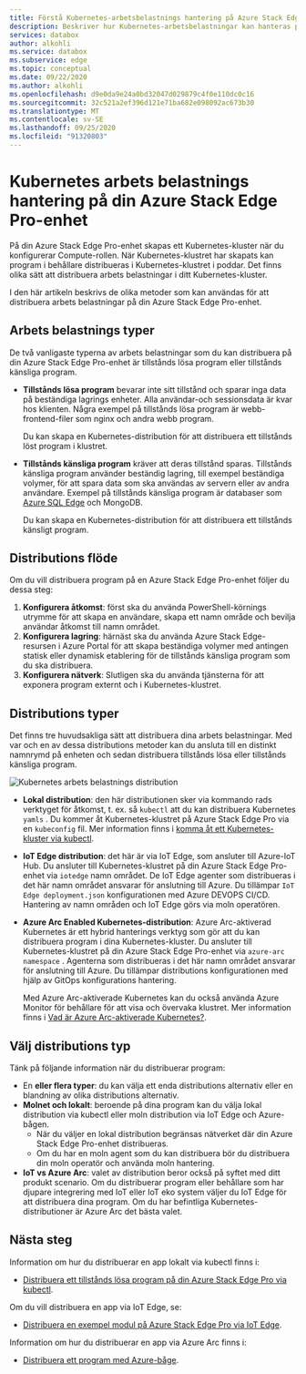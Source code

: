```yaml
---
title: Förstå Kubernetes-arbetsbelastnings hantering på Azure Stack Edge Pro-enhet | Microsoft Docs
description: Beskriver hur Kubernetes-arbetsbelastningar kan hanteras på din Azure Stack Edge Pro-enhet.
services: databox
author: alkohli
ms.service: databox
ms.subservice: edge
ms.topic: conceptual
ms.date: 09/22/2020
ms.author: alkohli
ms.openlocfilehash: d9e0da9e24a0bd32047d029879c4f0e110dc0c16
ms.sourcegitcommit: 32c521a2ef396d121e71ba682e098092ac673b30
ms.translationtype: MT
ms.contentlocale: sv-SE
ms.lasthandoff: 09/25/2020
ms.locfileid: "91320803"
---
```

# <a name="kubernetes-workload-management-on-your-azure-stack-edge-pro-device"></a>Kubernetes arbets belastnings hantering på din Azure Stack Edge Pro-enhet

På din Azure Stack Edge Pro-enhet skapas ett Kubernetes-kluster när du konfigurerar Compute-rollen. När Kubernetes-klustret har skapats kan program i behållare distribueras i Kubernetes-klustret i poddar. Det finns olika sätt att distribuera arbets belastningar i ditt Kubernetes-kluster. 

I den här artikeln beskrivs de olika metoder som kan användas för att distribuera arbets belastningar på din Azure Stack Edge Pro-enhet.

## <a name="workload-types"></a>Arbets belastnings typer

De två vanligaste typerna av arbets belastningar som du kan distribuera på din Azure Stack Edge Pro-enhet är tillstånds lösa program eller tillstånds känsliga program.

- **Tillstånds lösa program** bevarar inte sitt tillstånd och sparar inga data på beständiga lagrings enheter. Alla användar-och sessionsdata är kvar hos klienten. Några exempel på tillstånds lösa program är webb-frontend-filer som nginx och andra webb program.

    Du kan skapa en Kubernetes-distribution för att distribuera ett tillstånds löst program i klustret. 

- **Tillstånds känsliga program** kräver att deras tillstånd sparas. Tillstånds känsliga program använder beständig lagring, till exempel beständiga volymer, för att spara data som ska användas av servern eller av andra användare. Exempel på tillstånds känsliga program är databaser som [Azure SQL Edge](../azure-sql-edge/overview.md) och MongoDB.

    Du kan skapa en Kubernetes-distribution för att distribuera ett tillstånds känsligt program. 

## <a name="deployment-flow"></a>Distributions flöde

Om du vill distribuera program på en Azure Stack Edge Pro-enhet följer du dessa steg: 
 
1. **Konfigurera åtkomst**: först ska du använda PowerShell-körnings utrymme för att skapa en användare, skapa ett namn område och bevilja användar åtkomst till namn området.
2. **Konfigurera lagring**: härnäst ska du använda Azure Stack Edge-resursen i Azure Portal för att skapa beständiga volymer med antingen statisk eller dynamisk etablering för de tillstånds känsliga program som du ska distribuera.
3. **Konfigurera nätverk**: Slutligen ska du använda tjänsterna för att exponera program externt och i Kubernetes-klustret.
 
## <a name="deployment-types"></a>Distributions typer

Det finns tre huvudsakliga sätt att distribuera dina arbets belastningar. Med var och en av dessa distributions metoder kan du ansluta till en distinkt namnrymd på enheten och sedan distribuera tillstånds lösa eller tillstånds känsliga program.

![Kubernetes arbets belastnings distribution](./media/azure-stack-edge-gpu-kubernetes-workload-management/kubernetes-workload-management-1.png)

- **Lokal distribution**: den här distributionen sker via kommando rads verktyget för åtkomst, t. ex. så `kubectl` att du kan distribuera Kubernetes `yamls` . Du kommer åt Kubernetes-klustret på Azure Stack Edge Pro via en `kubeconfig` fil. Mer information finns i [komma åt ett Kubernetes-kluster via kubectl](azure-stack-edge-gpu-create-kubernetes-cluster.md).

- **IoT Edge distribution**: det här är via IoT Edge, som ansluter till Azure-IoT Hub. Du ansluter till Kubernetes-klustret på din Azure Stack Edge Pro-enhet via `iotedge` namn området. De IoT Edge agenter som distribueras i det här namn området ansvarar för anslutning till Azure. Du tillämpar `IoT Edge deployment.json` konfigurationen med Azure DEVOPS CI/CD. Hantering av namn områden och IoT Edge görs via moln operatören.

- **Azure Arc Enabled Kubernetes-distribution**: Azure Arc-aktiverad Kubernetes är ett hybrid hanterings verktyg som gör att du kan distribuera program i dina Kubernetes-kluster. Du ansluter till Kubernetes-klustret på din Azure Stack Edge Pro-enhet via `azure-arc namespace` . Agenterna som distribueras i det här namn området ansvarar för anslutning till Azure. Du tillämpar distributions konfigurationen med hjälp av GitOps konfigurations hantering. 
    
    Med Azure Arc-aktiverade Kubernetes kan du också använda Azure Monitor för behållare för att visa och övervaka klustret. Mer information finns i [Vad är Azure Arc-aktiverade Kubernetes?](https://docs.microsoft.com/azure/azure-arc/kubernetes/overview).

## <a name="choose-the-deployment-type"></a>Välj distributions typ

Tänk på följande information när du distribuerar program:

- En **eller flera typer**: du kan välja ett enda distributions alternativ eller en blandning av olika distributions alternativ.
- **Molnet och lokalt**: beroende på dina program kan du välja lokal distribution via kubectl eller moln distribution via IoT Edge och Azure-bågen. 
    - När du väljer en lokal distribution begränsas nätverket där din Azure Stack Edge Pro-enhet distribueras.
    - Om du har en moln agent som du kan distribuera bör du distribuera din moln operatör och använda moln hantering.
- **IoT vs Azure Arc**: valet av distribution beror också på syftet med ditt produkt scenario. Om du distribuerar program eller behållare som har djupare integrering med IoT eller IoT eko system väljer du IoT Edge för att distribuera dina program. Om du har befintliga Kubernetes-distributioner är Azure Arc det bästa valet.


## <a name="next-steps"></a>Nästa steg

Information om hur du distribuerar en app lokalt via kubectl finns i:

- [Distribuera ett tillstånds lösa program på din Azure Stack Edge Pro via kubectl](azure-stack-edge-j-series-deploy-stateless-application-kubernetes.md).

Om du vill distribuera en app via IoT Edge, se:

- [Distribuera en exempel modul på Azure Stack Edge Pro via IoT Edge](azure-stack-edge-gpu-deploy-sample-module.md).

Information om hur du distribuerar en app via Azure Arc finns i:

- [Distribuera ett program med Azure-båge](azure-stack-edge-gpu-deploy-arc-kubernetes-cluster.md).
